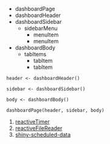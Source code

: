 * dashboardPage
* dashboardHeader  
* dashboardSidebar  
  * sidebarMenu  
     * menuItem  
     * menuItem  
* dashboardBody  
  * tabItems  
    * tabItem  
    * tabItem  


```
header <- dashboardHeader()

sidebar <- dashboardSidebar()

body <- dashboardBody()

dashboardPage(header, sidebar, body)
```

1. [reactiveTimer](https://shiny.rstudio.com/reference/shiny/0.14/reactiveTimer.html)  
2. [reactiveFileReader](https://shiny.rstudio.com/reference/shiny/0.14/reactiveFileReader.html)  
3. [shiny-scheduled-data](https://rviews.rstudio.com/2017/11/15/shiny-and-scheduled-data-r/)  

